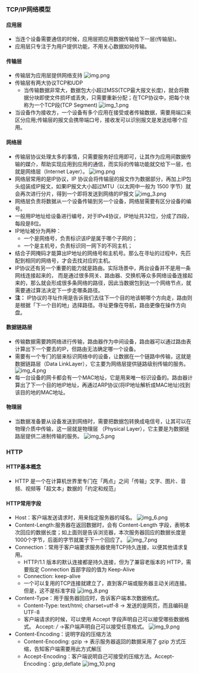 ### TCP/IP网络模型
#### 应用层
* 当连个设备需要通信的时候，应用层把应用数据传输给下一层(传输层)。
* 应用层只专注于为用户提供功能，不用关心数据如何传输。
#### 传输层
* 传输层为应用层提供网络支持
  ![img.png](images/img_0.png)
* 传输层有两大协议TCP和UDP
    * 当传输数据非常大，数据包大小超过MSS(TCP最大报文长度)，就会将数据分块即使文件损坏或丢失，只需要重新分配；在TCP协议中，把每个块称为一个TCP段(TCP Segment)
  ![img_1.png](img_1.png)
* 当设备作为接收方，一个设备有多个应用在接受或者传输数据，需要用端口来区分应用;传输层的报文会携带端口号，接收发可以识别报文是发送给哪个应用。
#### 网络层
* 传输层协议处理太多的事情，只需要服务好应⽤即可，让其作为应⽤间数据传输的媒介，帮助实现应⽤到应⽤的通信，⽽实际的传输功能就交给下⼀层，也就是⽹络层（Internet Layer）。
  ![img.png](img_2.png)
* 网络层常用的是IP协议，IP 协议会将传输层的报⽂作为数据部分，再加上IP包头组装成IP报⽂，如果IP报⽂⼤⼩超过MTU（以太⽹中⼀般为 1500 字节）就会再次进⾏分⽚，得到⼀个即将发送到⽹络的IP报⽂
  ![img_3.png](img_3.png)
* ⽹络层负责将数据从⼀个设备传输到另⼀个设备，网络层需要有区分设备的编号。
* ⼀般⽤IP地址给设备进⾏编号，对于IPv4协议，IP地址共32位，分成了四段，每段是8位。
* IP地址被分为两种：
    * ⼀个是⽹络号，负责标识该IP是属于哪个子网的；
    * 一个是主机号，负责标识同一网下的不同主机；
* 结合子网掩码才能算出IP地址的网络号和主机号。那么在寻址的过程中，先匹配到相同的⽹络号，才会去找对应的主机。
* IP协议还有另⼀个重要的能⼒就是路由。实际场景中，两台设备并不是⽤⼀条⽹线连接起来的， ⽽是通过很多⽹关、路由器、交换机等众多⽹络设备连接起来的，那么就会形成很多条⽹络的路径，因此当数据包到达⼀个⽹络节点，就需要通过算法决定下⼀步⾛哪条路径。
* **注：** IP协议的寻址作⽤是告诉我们去往下⼀个⽬的地该朝哪个⽅向⾛，路由则是根据「下⼀个⽬的地」选择路径。寻址更像在导航，路由更像在操作⽅向盘。
#### 数据链路层
* 传输数据需要跨网络进行传输，路由器作为中间设备，路由器可以通过路由表计算出下一个要去的IP，但路由无法确定哪一个设备。
* 需要有⼀个专⻔的层来标识⽹络中的设备，让数据在⼀个链路中传输，这就是数据链路层（Data LinkLayer），它主要为⽹络层提供链路级别传输的服务。
![img_4.png](img_4.png)
* 每一台设备的网卡都会有一个MAC地址，它是用来唯一标识设备的。路由器计算出了下⼀个⽬的地IP地址，再通过ARP协议(将IP地址解析成MAC地址)找到该⽬的地的MAC地址。
#### 物理层
* 当数据准备要从设备发送到⽹络时，需要把数据包转换成电信号，让其可以在物理介质中传输，这⼀层就是物理层 （Physical Layer），它主要是为数据链路层提供⼆进制传输的服务。
![img_5.png](img_5.png)
### HTTP
#### HTTP基本概念
* HTTP 是⼀个在计算机世界⾥专⻔在「两点」之间「传输」⽂字、图⽚、⾳频、视频等「超⽂本」数据的「约定和规范」
#### HTTP常用字段
* Host：客户端发送请求时，用来指定服务器的域名。
![img_6.png](img_6.png)
* Content-Length:服务器在返回数据时，会有 Content-Length 字段，表明本次回应的数据⻓度；如上⾯则是告诉浏览器，本次服务器回应的数据⻓度是1000个字节，后⾯的字节就属于下⼀个回应了。
![img_7.png](img_7.png)
* Connection：常用于客户端要求服务器使用TCP持久连接，以便其他请求复用。
    * HTTP/1.1 版本的默认连接都是持久连接，但为了兼容⽼版本的 HTTP，需要指定 Connection ⾸部字段的值为 Keep-Alive 
    * Connection: keep-alive
    * ⼀个可以复⽤的TCP连接就建⽴了，直到客户端或服务器主动关闭连接。但是，这不是标准字段
![img_8.png](img_8.png)
* Content-Type：用于服务器回应时，告诉客户端本次数据格式。
    * Content-Type: text/html; charset=utf-8 -> 发送的是网页，而且编码是UTF-8
    * 客户端请求的时候，可以使⽤ Accept 字段声明⾃⼰可以接受哪些数据格式。 Accept: */* ->客户端声明自己可以接受任意格式。
![img_9.png](img_9.png)
* Content-Encoding：说明字段的压缩方法
    * Content-Encoding: gzip  -> 表示服务器返回的数据采⽤了 gzip ⽅式压缩，告知客户端需要⽤此⽅式解压
    * Accept-Encoding：客户端说明自己可接受的压缩方法。Accept-Encoding：gzip,deflate
![img_10.png](img_10.png)